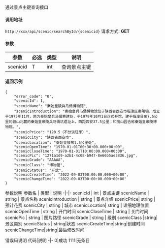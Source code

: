 通过景点主键查询接口


#### 调用地址
`http://xxx/api/scenic/searchById/{scenicid}`
请求方式: **GET**


#### 参数
参数 | 必选 | 类型 | 说明
-|-|-|-
scenicid | T | int | 查询景点主键


#### 返回示例
```
{
    "error_code": "0",
    "scenicId": 1,
    "scenicName": "秦始皇陵兵马俑博物馆",
    "scenicIntroduction": "秦始皇兵马俑博物馆位于陕西省西安市临潼区秦陵镇，成立于1975年11月，原为秦始皇兵马俑筹建处，于1979年10月1日正式开馆，建于临潼县东7.5公里的骊山北麓的秦始皇帝陵兵马俑坑遗址上，西距西安37.5公里；和丽山园合称秦始皇帝陵博物院。",
    "scenicPrice": "120.5（不分淡旺季）",
    "scenicCity": "陕西省西安市",
    "scenicLocation": "秦始皇陵东1.5公里处",
    "scenicOpenTime": "1970-01-01T00:30:00.000+00:00",
    "scenicCloseTime": "1970-01-01T10:00:00.000+00:00",
    "scenicPic": "1271a1d9-a2b1-4c08-b947-8e66b5ae3836.jpg",
    "scenicGrade": "AAAAA",
    "scenicClass": "博物馆",
    "scenicStatus": "开放",
    "scenicCreateTime": "2022-09-03T00:00:00.000+00:00",
    "scenicChangeTime": "2022-09-03T00:00:00.000+00:00"
}
```
参数说明
参数名 | 类型 | 说明
-|-|-
scenicId | int | 景点主键
scenicName | string | 景点名称
scenicIntroduction | string | 景点介绍
scenicPrice| string | 预计花费 
scenicCity | string | 城市
scenicLocation| string | 详细地理位置
scenicOpenTime | string | 开门时间
scenicCloseTime | string | 关门时间
scenicPic | string | 图片路径
scenicGrade | string | 级别
scenicClass |string|景区类别
scenicStatus | string|状态
scenicCreateTime|string|创建时间
scenicChangeTime|string|最后修改时间


错误码说明
代码|说明
-|-
0|成功
1111|无条目

